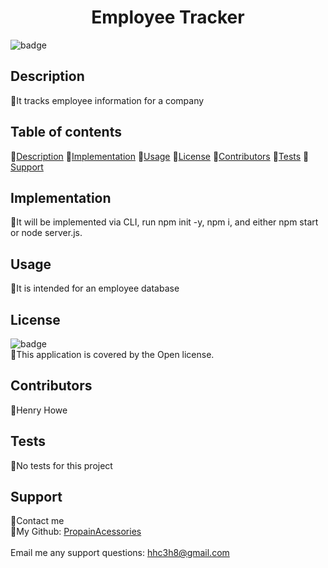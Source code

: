 
  <h1 align="center"> Employee Tracker</h1>

  ![badge](https://img.shields.io/badge/license-Open-brightgreen)<br />

  ## Description
  🐔It tracks employee information for a company

  ## Table of contents
  🐔[Description](#description)
  🐔[Implementation](#implementation)
  🐔[Usage](#usage)
  🐔[License](#license)
  🐔[Contributors](#contributors)
  🐔[Tests](#tests)
  🐔[Support](#support)

  ## Implementation
  🐔It will be implemented via CLI, run npm init -y, npm i, and either npm start or node server.js.

  ## Usage
  🐔It is intended for an employee database

  ## License
  ![badge](https://img.shields.io/badge/license-Open-brightgreen)
  <br/>
  🐔This application is covered by the Open license.
  
  ## Contributors
  🐔Henry Howe

  ## Tests
  🐔No tests for this project

  ## Support
  🐔Contact me<br/>
  🐔My Github: [PropainAcessories](https://github.com/undefined)<br/>
  <br/>
  Email me any support questions: hhc3h8@gmail.com<br/>
